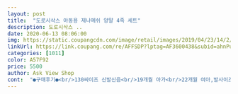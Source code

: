 ```yaml
---
layout: post 
title:  "도로시삭스 아동용 제나메쉬 양말 4족 세트" 
description: 도로시삭스 ..
date: 2020-06-13 08:06:00 
img: https://static.coupangcdn.com/image/retail/images/2019/04/23/14/2/90abdc1d-deb4-4eb6-b804-32eac6e2ccfb.jpg 
linkUrl: https://link.coupang.com/re/AFFSDP?lptag=AF3600438&subid=ahnPublicAsk&pageKey=212860162&itemId=643070756&vendorItemId=4675875443&traceid=V0-113-6273b5c1435f823b 
categories: [1011] 
color: A57F92 
price: 5500 
author: Ask View Shop 
cont:  "●구매후기●<br/>130싸이즈 신발신음<br/>19개월 아가<br/>22개월 여아,발사이즈 13센티입니다<br/>2호선택했더니 딱맞아요<br/>가격대비최고입니다<br/>계속 고민했으면 큰일날뻔 했네요.<br/>.<br/>4호 사이즈만 딱 품절되서요.<br/>.<br/><br/>다른분들 구매하실때 참로하라고 올립니다<br/>두껍지않아여름에신기가딱좋네요 34갤 16키로아기에게좀커요<br/>발등이높고 발볼이넓은아기라 헐렁하게사이즈업해서샀는데 적당히잘맞아요 많이안크고 잘하면후내년까지신기겠어요<br/>발볼넓음<br/>발사이즈 16.<br/>5센티정도?(아마도), 신발 170사이즈 신고 있는 딸래미 4호 샀는데, 세탁전 신겨보니 딱 맞네요불편하지 않고 크지도 않고 스무스하게 딱 맞아요<br/>발통통함<br/>사는김에 가을용이랑 다른양말도 같이 살까 싶어 고민하다가 친정 왔는김에 일요일에 받고 갈까 싶어 토요일 저녁에 주문했는데,<br/>상큼하니 넘 예쁘네요<br/>애기들은금방커서 일부러크게주문했어요  크긴한데귀엽고스판도좋고이뻐요<br/>양말은 신축성이 있으니 발이 좀 더 커도 맞을것 같으나, 건조기 돌리면 또 수축되기에 잘 고려해서 사셔야할듯요<br/>여름에 신길 메쉬양말이 작아져서 새로 구매할려고 알아보다가 요 양말세트 발견<br/>여름용양말이다작아져서 구입했는데 재질도시원하고 매쉬원단이라 통풍도잘될것같고 무엇보다이뻐요<br/>작지도 크지도 않아요 편하게 잘맞아요<br/>저는 지금당장신기려고 산거여서 잘맞게 신기는게 좋아요<br/>캐릭터가귀여워서샀어요<br/>포장도 좋고 양말도 잘받았어요싸이즈 선택도 잘한거같아요<br/>130싸이즈 신발신음<br/>19개월 아가<br/>22개월 여아,발사이즈 13센티입니다<br/>2호선택했더니 딱맞아요<br/>가격대비최고입니다<br/>계속 고민했으면 큰일날뻔 했네요.<br/>.<br/>4호 사이즈만 딱 품절되서요.<br/>.<br/><br/>다른분들 구매하실때 참로하라고 올립니다<br/>두껍지않아여름에신기가딱좋네요 34갤 16키로아기에게좀커요<br/>발등이높고 발볼이넓은아기라 헐렁하게사이즈업해서샀는데 적당히잘맞아요 많이안크고 잘하면후내년까지신기겠어요<br/>발볼넓음<br/>발사이즈 16.<br/>5센티정도?(아마도), 신발 170사이즈 신고 있는 딸래미 4호 샀는데, 세탁전 신겨보니 딱 맞네요불편하지 않고 크지도 않고 스무스하게 딱 맞아요<br/>발통통함<br/>사는김에 가을용이랑 다른양말도 같이 살까 싶어 고민하다가 친정 왔는김에 일요일에 받고 갈까 싶어 토요일 저녁에 주문했는데,<br/>상큼하니 넘 예쁘네요<br/>애기들은금방커서 일부러크게주문했어요  크긴한데귀엽고스판도좋고이뻐요<br/>양말은 신축성이 있으니 발이 좀 더 커도 맞을것 같으나, 건조기 돌리면 또 수축되기에 잘 고려해서 사셔야할듯요<br/>여름에 신길 메쉬양말이 작아져서 새로 구매할려고 알아보다가 요 양말세트 발견<br/>여름용양말이다작아져서 구입했는데 재질도시원하고 매쉬원단이라 통풍도잘될것같고 무엇보다이뻐요<br/>작지도 크지도 않아요 편하게 잘맞아요<br/>저는 지금당장신기려고 산거여서 잘맞게 신기는게 좋아요<br/>캐릭터가귀여워서샀어요<br/>포장도 좋고 양말도 잘받았어요싸이즈 선택도 잘한거같아요<br/>130싸이즈 신발신음<br/>19개월 아가<br/>22개월 여아,발사이즈 13센티입니다<br/>2호선택했더니 딱맞아요<br/>가격대비최고입니다<br/>계속 고민했으면 큰일날뻔 했네요.<br/>.<br/>4호 사이즈만 딱 품절되서요.<br/>.<br/><br/>다른분들 구매하실때 참로하라고 올립니다<br/>두껍지않아여름에신기가딱좋네요 34갤 16키로아기에게좀커요<br/>발등이높고 발볼이넓은아기라 헐렁하게사이즈업해서샀는데 적당히잘맞아요 많이안크고 잘하면후내년까지신기겠어요<br/>발볼넓음<br/>발사이즈 16.<br/>5센티정도?(아마도), 신발 170사이즈 신고 있는 딸래미 4호 샀는데, 세탁전 신겨보니 딱 맞네요불편하지 않고 크지도 않고 스무스하게 딱 맞아요<br/>발통통함<br/>사는김에 가을용이랑 다른양말도 같이 살까 싶어 고민하다가 친정 왔는김에 일요일에 받고 갈까 싶어 토요일 저녁에 주문했는데,<br/>상큼하니 넘 예쁘네요<br/>애기들은금방커서 일부러크게주문했어요  크긴한데귀엽고스판도좋고이뻐요<br/>양말은 신축성이 있으니 발이 좀 더 커도 맞을것 같으나, 건조기 돌리면 또 수축되기에 잘 고려해서 사셔야할듯요<br/>여름에 신길 메쉬양말이 작아져서 새로 구매할려고 알아보다가 요 양말세트 발견<br/>여름용양말이다작아져서 구입했는데 재질도시원하고 매쉬원단이라 통풍도잘될것같고 무엇보다이뻐요<br/>작지도 크지도 않아요 편하게 잘맞아요<br/>저는 지금당장신기려고 산거여서 잘맞게 신기는게 좋아요<br/>캐릭터가귀여워서샀어요<br/>포장도 좋고 양말도 잘받았어요싸이즈 선택도 잘한거같아요<br/>" 
---
```

